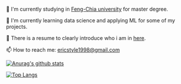<!--
**eric781ctf/eric781ctf** is a ✨ _special_ ✨ repository because its `README.md` (this file) appears on your GitHub profile.

Here are some ideas to get you started:

- 🔭 I’m currently working on ...
- 🌱 I’m currently learning ...
- 👯 I’m looking to collaborate on ...
- 🤔 I’m looking for help with ...
- 💬 Ask me about ...
- 📫 How to reach me: ericstyle1998@gmail.com
- 😄 Pronouns: ...
- ⚡ Fun fact: ...
-->

🔭 I'm currently studying in [Feng-Chia university](https://www.fcu.edu.tw/en/) for master degree.

🌱 I'm currently learning data science and applying ML for some of my projects.

💬 There is a resume to clearly introduce who i am in [here](https://github.com/eric781ctf/Resume).

📫 How to reach me: ericstyle1998@gmail.com

[![Anurag's github stats](https://github-readme-stats.vercel.app/api?username=eric781ctf&show_icons=true&theme=onedark)](https://github.com/anuraghazra/github-readme-stats)

[![Top Langs](https://github-readme-stats.vercel.app/api/top-langs/?username=eric781ctf)](https://github.com/anuraghazra/github-readme-stats)
